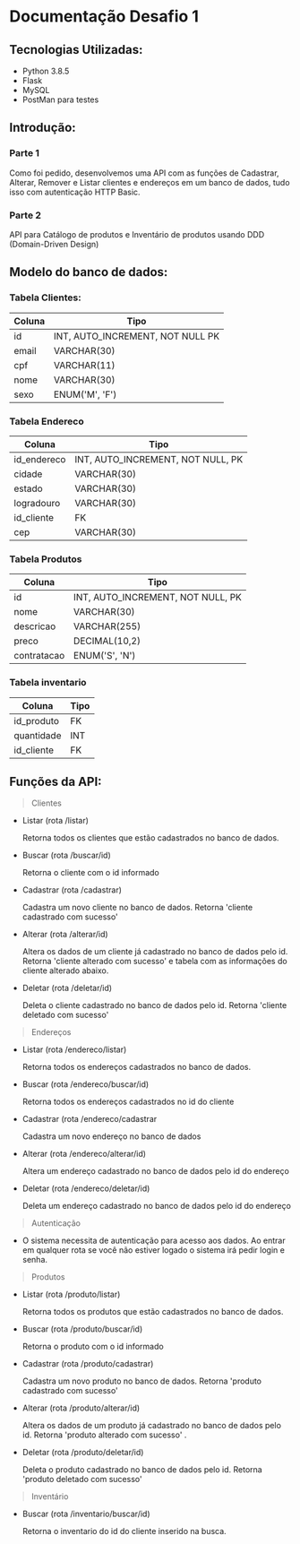 # Documentação Desafio 1

## Tecnologias Utilizadas:

- Python 3.8.5
- Flask
- MySQL
- PostMan para testes

## Introdução:

### Parte 1

Como foi pedido, desenvolvemos uma API com as funções de Cadastrar, Alterar, Remover e Listar clientes e endereços em um banco de dados, tudo isso com autenticação HTTP Basic.

### Parte 2

API para Catálogo de produtos e Inventário de produtos usando DDD (Domain-Driven Design)

## Modelo do banco de dados:

### Tabela Clientes:

| Coluna    | Tipo |
|-------|-----------------------------------|
| id | INT, AUTO_INCREMENT, NOT NULL PK                  |
| email | VARCHAR(30)                       |
| cpf   | VARCHAR(11)                       |
| nome  | VARCHAR(30)                       |
| sexo  | ENUM('M', 'F')                    |

### Tabela Endereco

| Coluna      | Tipo                              |
|-------------|-----------------------------------|
| id_endereco | INT, AUTO_INCREMENT, NOT NULL, PK |
| cidade      | VARCHAR(30)                       |
| estado      | VARCHAR(30)                       |
| logradouro  | VARCHAR(30)                       |
| id_cliente  | FK                                |
| cep         | VARCHAR(30)                       |

### Tabela Produtos

| Coluna      | Tipo                              |
|-------------|-----------------------------------|
| id          | INT, AUTO_INCREMENT, NOT NULL, PK |
| nome        | VARCHAR(30)                       |
| descricao   | VARCHAR(255)                      |
| preco       | DECIMAL(10,2)                     |
| contratacao | ENUM('S', 'N')                    |

### Tabela inventario

| Coluna     | Tipo |
|------------|------|
| id_produto | FK   |
| quantidade | INT  |
| id_cliente | FK   |

## Funções da API:

> Clientes

- Listar (rota /listar)

    Retorna todos os clientes que estão cadastrados no banco de dados.

- Buscar (rota /buscar/id)

    Retorna o cliente com o id informado

- Cadastrar (rota /cadastrar)

    Cadastra um novo cliente no banco de dados. Retorna 'cliente cadastrado com sucesso'

- Alterar (rota /alterar/id)

    Altera os dados de um cliente já cadastrado no banco de dados pelo id. Retorna 'cliente alterado com sucesso' e tabela com as informações do cliente alterado abaixo.

- Deletar (rota /deletar/id)

    Deleta o cliente cadastrado no banco de dados pelo id. Retorna 'cliente deletado com sucesso'

> Endereços

- Listar (rota /endereco/listar)

    Retorna todos os endereços cadastrados no banco de dados.

- Buscar (rota /endereco/buscar/id)

    Retorna todos os endereços cadastrados no id do cliente

- Cadastrar (rota /endereco/cadastrar

    Cadastra um novo endereço no banco de dados

- Alterar (rota /endereco/alterar/id)

    Altera um endereço cadastrado no banco de dados pelo id do endereço

- Deletar (rota /endereco/deletar/id)

    Deleta um endereço cadastrado no banco de dados pelo id do endereço

> Autenticação

- O sistema necessita de autenticação para acesso aos dados. Ao entrar em qualquer rota se você não estiver logado o sistema irá pedir login e senha.

> Produtos

- Listar (rota /produto/listar)

    Retorna todos os produtos que estão cadastrados no banco de dados.

- Buscar (rota /produto/buscar/id)

    Retorna o produto com o id informado

- Cadastrar (rota /produto/cadastrar)

    Cadastra um novo produto no banco de dados. Retorna 'produto cadastrado com sucesso'

- Alterar (rota /produto/alterar/id)

    Altera os dados de um produto já cadastrado no banco de dados pelo id. Retorna 'produto alterado com sucesso' .

- Deletar (rota /produto/deletar/id)

    Deleta o produto cadastrado no banco de dados pelo id. Retorna 'produto deletado com sucesso'

> Inventário

- Buscar (rota /inventario/buscar/id)

    Retorna o inventario do id do cliente inserido na busca.